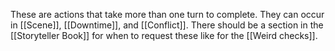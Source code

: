 These are actions that take more than one turn to complete. They can occur in [[Scene]], [[Downtime]], and [[Conflict]]. There should be a section in the [[Storyteller Book]] for when to request these like for the [[Weird checks]].